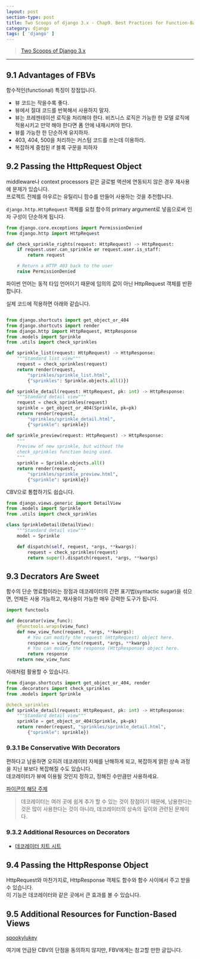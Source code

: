```yaml
---
layout: post
section-type: post
title: Two Scoops of django 3.x - Chap9. Best Practices for Function-Based Views
category: django
tags: [ 'django' ]
---
```


> [Two Scoops of Django 3.x](https://www.feldroy.com/books/two-scoops-of-django-3-x)

---

## 9.1 Advantages of FBVs

함수적인(functional) 특징이 장점입니다.

- 뷰 코드는 작을수록 좋다.
- 뷰에서 절대 코드를 반복해서 사용하지 말자.
- 뷰는 프레젠테이션 로직을 처리해야 한다. 비즈니스 로직은 가능한 한 모델 로직에 적용시키고 만약 해야 한다면 폼 안에 내재시켜야 한다.
- 뷰를 가능한 한 단순하게 유지하자.
- 403, 404, 500을 처리하는 커스텀 코드를 쓰는데 이용하라.
- 복잡하게 중첩된 if 블록 구문을 피하자

## 9.2 Passing the HttpRequest Object

middleware나 context processors 같은 글로벌 액션에 연동되지 않은 경우 재사용에 문제가 있습니다.  
프로젝트 전체를 아우르는 유틸리니 팜수를 만들어 사용하는 것을 추천합니다.  

`django.http.HttpRequest` 객체를 요청 함수의 primary argument로 넣음으로써 인자 구성이 단순하게 됩니다.  

```python
from django.core.exceptions import PermissionDenied 
from django.http import HttpRequest

def check_sprinkle_rights(request: HttpRequest) -> HttpRequest: 
    if request.user.can_sprinkle or request.user.is_staff:
        return request

    # Return a HTTP 403 back to the user
    raise PermissionDenied
```

파이썬 언어는 동적 타입 언어이기 때문에 임의의 값이 아닌 HttpRequest 객체를 반환합니다.  

실제 코드에 적용하면 아래와 같습니다.

```python

from django.shortcuts import get_object_or_404
from django.shortcuts import render
from django.http import HttpRequest, HttpResponse
from .models import Sprinkle
from .utils import check_sprinkles

def sprinkle_list(request: HttpRequest) -> HttpResponse:
    """Standard list view"""
    request = check_sprinkles(request)
    return render(request, 
        "sprinkles/sprinkle_list.html", 
        {"sprinkles": Sprinkle.objects.all()})

def sprinkle_detail(request: HttpRequest, pk: int) -> HttpResponse: 
    """Standard detail view"""
    request = check_sprinkles(request)
    sprinkle = get_object_or_404(Sprinkle, pk=pk)
    return render(request,
        "sprinkles/sprinkle_detail.html", 
        {"sprinkle": sprinkle})

def sprinkle_preview(request: HttpRequest) -> HttpResponse: 
    """
    Preview of new sprinkle, but without the
    check_sprinkles function being used.
    """
    sprinkle = Sprinkle.objects.all() 
    return render(request,
        "sprinkles/sprinkle_preview.html",
        {"sprinkle": sprinkle})
```

CBV으로 통합하기도 쉽습니다.

```python
from django.views.generic import DetailView
from .models import Sprinkle
from .utils import check_sprinkles

class SprinkleDetail(DetailView):
    """Standard detail view"""
    model = Sprinkle

    def dispatch(self, request, *args, **kwargs):
        request = check_sprinkles(request)
        return super().dispatch(request, *args, **kwargs)
```

## 9.3 Decrators Are Sweet

함수의 단순 명료함이라는 장점과 데코레이터의 간편 표기법(syntactic sugar)을 섞으면, 언제든 사용 가능하고, 재사용이 가능한 매우 강력한 도구가 됩니다.

```python
import functools

def decorator(view_func):
    @functools.wraps(view_func)
    def new_view_func(request, *args, **kwargs):
        # You can modify the request (HttpRequest) object here.
        response = view_func(request, *args, **kwargs)
        # You can modify the response (HttpResponse) object here. 
        return response
    return new_view_func
```

아래처럼 활용할 수 있습니다.

```python
from django.shortcuts import get_object_or_404, render
from .decorators import check_sprinkles
from .models import Sprinkle

@check_sprinkles
def sprinkle_detail(request: HttpRequest, pk: int) -> HttpResponse: 
    """Standard detail view"""
    sprinkle = get_object_or_404(Sprinkle, pk=pk)
    return render(request, "sprinkles/sprinkle_detail.html",
        {"sprinkle": sprinkle})
```

### 9.3.1 Be Conservative With Decorators

편하다고 남용하면 오히려 데코레이터 자체를 난해하게 되고, 복잡하게 얽힌 상속 과정을 지닌 뷰보다 복잡해질 수도 있습니다.  
데코레이터가 뷰에 이용될 것인지 정하고, 정해진 수만큼만 사용하세요.

[파이콘의 해당 주제](https://pyvideo.org/pycon-us-2011/pycon-2011--how-to-write-obfuscated-python.html)

> 데코레이터는 여러 곳에 쉽게 추가 할 수 있는 것이 장점이기 때문에, 남용한다는 것은 많이 사용한다는 것이 아니라, 데코레이터의 상속의 깊이와 관련된 문제이다. 

### 9.3.2 Additional Resources on Decorators

- [데코레이터 치트 시트](https://daniel.feldroy.com/posts/python-decorator-cheatsheet)

## 9.4 Passing the HttpResponse Object

HttpRequest와 마찬가지로, HttpResponse 객체도 함수와 함수 사이에서 주고 받을 수 있습니다.  
이 기능은 데코레이터와 같은 곳에서 큰 효과를 볼 수 있습니다.

## 9.5 Additional Resources for Function-Based Views

[spookylukey](https://spookylukey.github.io/django-views-the-right-way/)

여기에 언급돤 CBV의 단점을 동의하지 않지만, FBV에게는 참고할 만한 글입니다.
